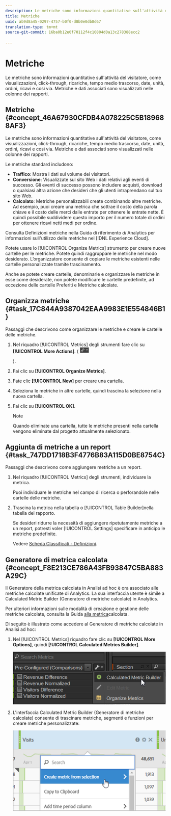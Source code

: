 ```yaml
---
description: Le metriche sono informazioni quantitative sull'attività del visitatore, come visualizzazioni, click-through, ricariche, tempo medio trascorso, date, unità, ordini, ricavi e così via. Metriche e dati associati sono visualizzati nelle colonne dei rapporti.
title: Metriche
uuid: ab9d8a45-0297-4757-b0f0-d8b0e0db8d67
translation-type: tm+mt
source-git-commit: 16ba0b12e0f70112f4c10804d0a13c278388ecc2

---
```



# Metriche

Le metriche sono informazioni quantitative sull'attività del visitatore, come visualizzazioni, click-through, ricariche, tempo medio trascorso, date, unità, ordini, ricavi e così via. Metriche e dati associati sono visualizzati nelle colonne dei rapporti.

## Metriche {#concept_46A67930CFDB4A078225C5B189688AF3}

Le metriche sono informazioni quantitative sull'attività del visitatore, come visualizzazioni, click-through, ricariche, tempo medio trascorso, date, unità, ordini, ricavi e così via. Metriche e dati associati sono visualizzati nelle colonne dei rapporti.

Le metriche standard includono:

* **Traffico**: Mostra i dati sul volume dei visitatori.
* **Conversione**: Visualizzate sul sito Web i dati relativi agli eventi di successo. Gli eventi di successo possono includere acquisti, download o qualsiasi altra azione che desideri che gli utenti intraprendano sul tuo sito Web.
* **Calcolato**: Metriche personalizzabili create combinando altre metriche. Ad esempio, puoi creare una metrica che sottrae il costo della parola chiave e il costo delle merci dalle entrate per ottenere le entrate nette. È quindi possibile suddividere questo importo per il numero totale di ordini per ottenere ricavi netti medi per ordine.

Consulta Definizioni [](https://marketing.adobe.com/resources/help/en_US/reference/metrics.html) metriche nella Guida di riferimento *di* Analytics per informazioni sull'utilizzo delle metriche nel [!DNL Experience Cloud].

Potete usare lo [!UICONTROL Organize Metrics] strumento per creare nuove cartelle per le metriche. Potete quindi raggruppare le metriche nel modo desiderato. L’organizzatore consente di copiare le metriche esistenti nelle cartelle personalizzate tramite trascinamento.

Anche se potete creare cartelle, denominarle e organizzare le metriche in esse come desiderate, non potete modificare le cartelle predefinite, ad eccezione delle cartelle Preferiti e Metriche calcolate.

## Organizza metriche {#task_17C844A9387042EAA9983E1E554846B1}

Passaggi che descrivono come organizzare le metriche e creare le cartelle delle metriche.

<!-- 

t_organize_metrics.xml

 -->

1. Nel riquadro [!UICONTROL Metrics] degli strumenti fare clic su **[!UICONTROL More Actions]**. ( ![](assets/tools_icon.png)

   ).
1. Fai clic su **[!UICONTROL Organize Metrics]**.
1. Fate clic **[!UICONTROL New]** per creare una cartella.
1. Seleziona le metriche in altre cartelle, quindi trascina la selezione nella nuova cartella.
1. Fai clic su **[!UICONTROL OK]**.

   >[!NOTE]
   >
   >Quando eliminate una cartella, tutte le metriche presenti nella cartella vengono eliminate dal progetto attualmente selezionato.

## Aggiunta di metriche a un report {#task_747DD1718B3F4776B83A115D0BE8754C}

Passaggi che descrivono come aggiungere metriche a un report.

<!-- 

t_add_metrics_dsc.xml

 -->

1. Nel riquadro [!UICONTROL Metrics] degli strumenti, individuare la metrica.

   Puoi individuare le metriche nel campo di ricerca o perforandole nelle cartelle delle metriche.

1. Trascina la metrica nella tabella o [!UICONTROL Table Builder]nella tabella del rapporto.

   Se desideri ridurre la necessità di aggiungere ripetutamente metriche a un report, potresti voler [!UICONTROL Settings] specificare in anticipo le metriche predefinite.

   Vedere [Scheda Classificati - Definizioni](/help/analyze/ad-hoc-analysis/c-global-settings.md#reference_FB9BADD7E3DA42C1BB2A02A6E9D5C1CF).

## Generatore di metrica calcolata {#concept_F8E213CE786A43FB93847C5BA883A29C}

Il Generatore della metrica calcolata in Analisi ad hoc è ora associato alle metriche calcolate unificate di Analytics. La sua interfaccia utente è simile a Calculated Metric Builder (Generatore di metriche calcolate) in Analytics.

<!-- 

c_calc_metric_builder.xml

 -->

Per ulteriori informazioni sulle modalità di creazione e gestione delle metriche calcolate, consulta la Guida [alla metrica](https://marketing.adobe.com/resources/help/en_US/analytics/calcmetrics/)calcolata.

Di seguito è illustrato come accedere al Generatore di metriche calcolate in Analisi ad hoc:

1. Nel [!UICONTROL Metrics] riquadro fare clic su **[!UICONTROL More Options]**, quindi **[!UICONTROL Calculated Metrics Builder]**.

   ![](assets/more_options_calc.png)

1. L'interfaccia Calculated Metric Builder (Generatore di metriche calcolate) consente di trascinare metriche, segmenti e funzioni per creare metriche personalizzate:

   ![](assets/calc_metrics.png)


